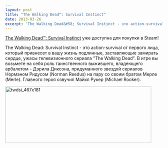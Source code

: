```yaml
---
layout: post
title: "The Walking Dead™: Survival Instinct"
date: 2013-03-26
excerpt: 'The Walking Dead&#58; Survival Instinct - это action-survival от первого лица, который привнесет в вашу жизнь подлинные, заставляющие замирать сердце, ужасы телевизионного сериала "The Walking Dead". В игре вы возьмете на себя роль таинственного выжившего, владеющего арбалетом - Дэрила Диксона, придуманного звездой сериалов Норманом Ридусом (Norman Reedus) на пару со своим братом Мерле (Merle). Главного героя озвучил Майкл Рукер (Michael Rooker).'
---
```


<a href="http://store.steampowered.com/app/220050/" target="_blank">The Walking Dead™: Survival Instinct</a> уже доступна для покупки в Steam!

The Walking Dead: Survival Instinct - это action-survival от первого лица, который привнесет в вашу жизнь подлинные, заставляющие замирать сердце, ужасы телевизионного сериала "The Walking Dead". В игре вы возьмете на себя роль таинственного выжившего, владеющего арбалетом - Дэрила Диксона, придуманного звездой сериалов Норманом Ридусом (Norman Reedus) на пару со своим братом Мерле (Merle). Главного героя озвучил Майкл Рукер (Michael Rooker).

<a href="http://store.steampowered.com/app/220050/" target="_blank"><img class="aligncenter size-full wp-image-1808" alt="twdsi_467x181" src="http://gamersoul.ru/wp-content/uploads/2013/03/twdsi_467x181.jpg" width="467" height="181" /></a>